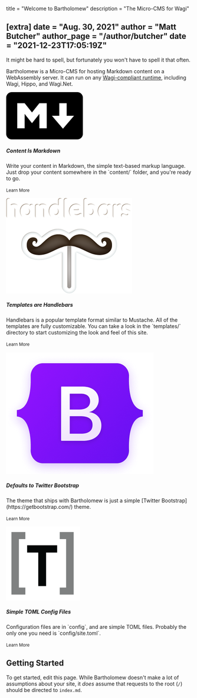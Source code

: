title = "Welcome to Bartholomew"
description = "The Micro-CMS for Wagi"

[extra]
date = "Aug. 30, 2021"
author = "Matt Butcher"
author_page = "/author/butcher"
date = "2021-12-23T17:05:19Z"
---
It might be hard to spell, but fortunately you won't have to spell it that often.

Bartholomew is a Micro-CMS for hosting Markdown content on a WebAssembly server.
It can run on any [Wagi-compliant runtime](https://github.com/deislabs/wagi), including
Wagi, Hippo, and Wagi.Net.


<div class="card mb-3" >
  <div class="row g-0">
    <div class="col-md-4">
      <img src="/static/markdown.png" class="img-fluid rounded-start text-center" alt="Markdown logo">
    </div>
    <div class="col-md-8">
      <div class="card-body">
        <h5 class="card-title">Content Is Markdown</h5>
        <p class="card-text">Write your content in Markdown, the simple text-based markup language.
Just drop your content somewhere in the `content/` folder, and you're ready to go.</p>
        <p class="card-text"><small class="text-muted">Learn More</small></p>
      </div>
    </div>
  </div>
</div>

<div class="card mb-3">
  <div class="row g-0">
    <div class="col-md-4">
      <img src="/static/handlebars.png" class="img-fluid rounded-start text-center" alt="Handlebars logo">
    </div>
    <div class="col-md-8">
      <div class="card-body">
        <h5 class="card-title">Templates are Handlebars</h5>
        <p class="card-text">Handlebars is a popular template format similar to Mustache. All of the templates
are fully customizable. You can take a look in the `templates/` directory to start
customizing the look and feel of this site.</p>
        <p class="card-text"><small class="text-muted">Learn More</small></p>
      </div>
    </div>
  </div>
</div>

<div class="card mb-3" >
  <div class="row g-0">
    <div class="col-md-4">
      <img src="/static/bootstrap.png" class="img-fluid rounded-start text-center" alt="bootstrap logo">
    </div>
    <div class="col-md-8">
      <div class="card-body">
        <h5 class="card-title">Defaults to Twitter Bootstrap</h5>
        <p class="card-text">The theme that ships with Bartholomew is just a simple [Twitter Bootstrap](https://getbootstrap.com/) theme.</p>
        <p class="card-text"><small class="text-muted">Learn More</small></p>
      </div>
    </div>
  </div>
</div>

<div class="card mb-3" >
  <div class="row g-0">
    <div class="col-md-4">
      <img src="/static/toml.png" class="img-fluid rounded-start text-center" alt="TOML logo">
    </div>
    <div class="col-md-8">
      <div class="card-body">
        <h5 class="card-title">Simple TOML Config Files</h5>
        <p class="card-text">Configuration files are in `config`, and are simple TOML files. Probably the only one
you need is `config/site.toml`.
</p>
        <p class="card-text"><small class="text-muted">Learn More</small></p>
      </div>
    </div>
  </div>
</div>


## Getting Started

To get started, edit this page. While Bartholomew doesn't make a lot of assumptions about
your site, it _does_ assume that requests to the root (`/`) should be directed to
`index.md`.